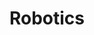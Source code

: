 ---
title: Robotics
order: 3
img: /assets/img/robo.jpg
publications:
  - date: 2015-02-19
    title: "Quadrotor flying through a known Window"
    authors: "Nitin J. Sanket*, Chahat Deep Singh*, Yuxin Ma"
    note: "*Equal contribution"
    links:
        page: //ieeexplore.ieee.org/abstract/document/7043555/
        code: //ieeexplore.ieee.org/abstract/document/7043555/

  - date: 2015-02-18
    title: "Quadrotor Control using offboard and on-board localization"
    authors: "Nitin J. Sanket"
    links:
        page: //ieeexplore.ieee.org/abstract/document/7043555/
        code: //ieeexplore.ieee.org/abstract/document/7043555/

  - date: 2015-02-17
    title: "Centralized and Decentralized Multi-robot path planning"
    authors: "Nitin J. Sanket"
    links:
        page: //ieeexplore.ieee.org/abstract/document/7043555/
        code: //ieeexplore.ieee.org/abstract/document/7043555/

  - date: 2014-03-16
    title: "Simultaneous Localization and Mapping (SLAM)"
    authors: "Nitin J. Sanket"
    links:
      page: //ieeexplore.ieee.org/abstract/document/7043555/
      code: //ieeexplore.ieee.org/abstract/document/7043555/

  - date: 2014-03-15
    title: "PandUBot - The waiter robot"
    authors: "Ankit Vora, Bhavya Gupta, Nitin J. Sanket, Paritosh Kelkar, Sarath Kumar Barathi"
    links:
      page: //ieeexplore.ieee.org/abstract/document/7043555/
      code: //ieeexplore.ieee.org/abstract/document/7043555/

  - date: 2014-03-14
    title: "Unscented Kalman Filter for 6DOF pose estimation and panorama stitching"
    authors: "Nitin J. Sanket"
    links:
      page: //ieeexplore.ieee.org/abstract/document/7043555/
      code: //ieeexplore.ieee.org/abstract/document/7043555/

  - date: 2015-02-12
    title: "Moksha Unmanned Ground Vehicle"
    authors: "IGVC 2012 Team at MSRIT"
    links:
        page: //ieeexplore.ieee.org/abstract/document/7043555/
        code: //ieeexplore.ieee.org/abstract/document/7043555/

---